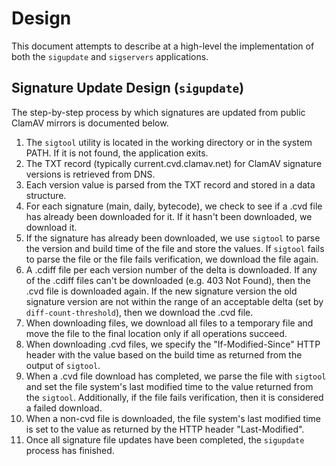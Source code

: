 # Design

This document attempts to describe at a high-level the implementation of both 
the `sigupdate` and `sigservers` applications.

## Signature Update Design (`sigupdate`)

The step-by-step process by which signatures are updated from public ClamAV 
mirrors is documented below.

1.  The `sigtool` utility is located in the working directory or in the system
    PATH. If it is not found, the application exits.
2.  The TXT record (typically current.cvd.clamav.net) for ClamAV signature 
    versions is retrieved from DNS.
3.  Each version value is parsed from the TXT record and stored in a data 
    structure.
4.  For each signature (main, daily, bytecode), we check to see if a .cvd file
    has already been downloaded for it. If it hasn't been downloaded, we download
    it.
5.  If the signature has already been downloaded, we use `sigtool` to parse the
    version and build time of the file and store the values. If `sigtool` fails
    to parse the file or the file fails verification, we download the file again.
6.  A .cdiff file per each version number of the delta is downloaded. 
    If any of the .cdiff files can't be downloaded (e.g. 403 Not Found), then 
    the .cvd file is downloaded again. If the new signature version the old 
    signature version are not within the range of an acceptable delta 
    (set by `diff-count-threshold`), then we download the .cvd file.
7.  When downloading files, we download all files to a temporary file and move
    the file to the final location only if all operations succeed.
8.  When downloading .cvd files, we specify the "If-Modified-Since" HTTP header
    with the value based on the build time as returned from the output of
    `sigtool`.
9.  When a .cvd file download has completed, we parse the file with `sigtool`
    and set the file system's last modified time to the value returned from
    the `sigtool`. Additionally, if the file fails verification, then it is
    considered a failed download.    
10. When a non-cvd file is downloaded, the file system's last modified time is
    set to the value as returned by the HTTP header "Last-Modified".
11. Once all signature file updates have been completed, the `sigupdate` process
    has finished.
